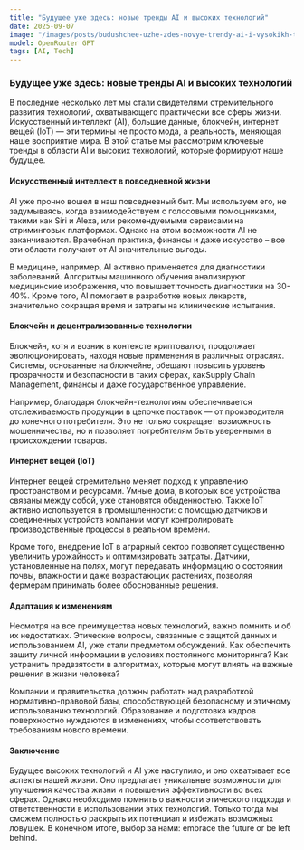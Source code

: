 ```yaml
---
title: "Будущее уже здесь: новые тренды AI и высоких технологий"
date: 2025-09-07
image: "/images/posts/budushchee-uzhe-zdes-novye-trendy-ai-i-vysokikh-tekhnologii.png"
model: OpenRouter GPT
tags: [AI, Tech]
---
```


### Будущее уже здесь: новые тренды AI и высоких технологий

В последние несколько лет мы стали свидетелями стремительного развития технологий, охватывающего практически все сферы жизни. Искусственный интеллект (AI), большие данные, блокчейн, интернет вещей (IoT) — эти термины не просто мода, а реальность, меняющая наше восприятие мира. В этой статье мы рассмотрим ключевые тренды в области AI и высоких технологий, которые формируют наше будущее.

#### Искусственный интеллект в повседневной жизни

AI уже прочно вошел в наш повседневный быт. Мы используем его, не задумываясь, когда взаимодействуем с голосовыми помощниками, такими как Siri и Alexa, или рекомендуемыми сервисами на стриминговых платформах. Однако на этом возможности AI не заканчиваются. Врачебная практика, финансы и даже искусство – все эти области получают от AI значительные выгоды.

В медицине, например, AI активно применяется для диагностики заболеваний. Алгоритмы машинного обучения анализируют медицинские изображения, что повышает точность диагностики на 30-40%. Кроме того, AI помогает в разработке новых лекарств, значительно сокращая время и затраты на клинические испытания.

#### Блокчейн и децентрализованные технологии

Блокчейн, хотя и возник в контексте криптовалют, продолжает эволюционировать, находя новые применения в различных отраслях. Системы, основанные на блокчейне, обещают повысить уровень прозрачности и безопасности в таких сферах, какSupply Chain Management, финансы и даже государственное управление.

Например, благодаря блокчейн-технологиям обеспечивается отслеживаемость продукции в цепочке поставок — от производителя до конечного потребителя. Это не только сокращает возможность мошенничества, но и позволяет потребителям быть уверенными в происхождении товаров.

#### Интернет вещей (IoT)

Интернет вещей стремительно меняет подход к управлению пространством и ресурсами. Умные дома, в которых все устройства связаны между собой, уже становятся обыденностью. Также IoT активно используется в промышленности: с помощью датчиков и соединенных устройств компании могут контролировать производственные процессы в реальном времени.

Кроме того, внедрение IoT в аграрный сектор позволяет существенно увеличить урожайность и оптимизировать затраты. Датчики, установленные на полях, могут передавать информацию о состоянии почвы, влажности и даже возрастающих растениях, позволяя фермерам принимать более обоснованные решения.

#### Адаптация к изменениям

Несмотря на все преимущества новых технологий, важно помнить и об их недостатках. Этические вопросы, связанные с защитой данных и использованием AI, уже стали предметом обсуждений. Как обеспечить защиту личной информации в условиях постоянного мониторинга? Как устранить предвзятости в алгоритмах, которые могут влиять на важные решения в жизни человека?

Компании и правительства должны работать над разработкой нормативно-правовой базы, способствующей безопасному и этичному использованию технологий. Образование и подготовка кадров поверхностно нуждаются в изменениях, чтобы соответствовать требованиям нового времени.

#### Заключение

Будущее высоких технологий и AI уже наступило, и оно охватывает все аспекты нашей жизни. Оно предлагает уникальные возможности для улучшения качества жизни и повышения эффективности во всех сферах. Однако необходимо помнить о важности этического подхода и ответственности в использовании этих технологий. Только тогда мы сможем полностью раскрыть их потенциал и избежать возможных ловушек. В конечном итоге, выбор за нами: embrace the future or be left behind.